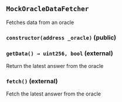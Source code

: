 ## `MockOracleDataFetcher`

Fetches data from an oracle




### `constructor(address _oracle)` (public)





### `getData() → uint256, bool` (external)

Return the latest answer from the oracle



### `fetch()` (external)

Fetch the latest answer from the oracle





